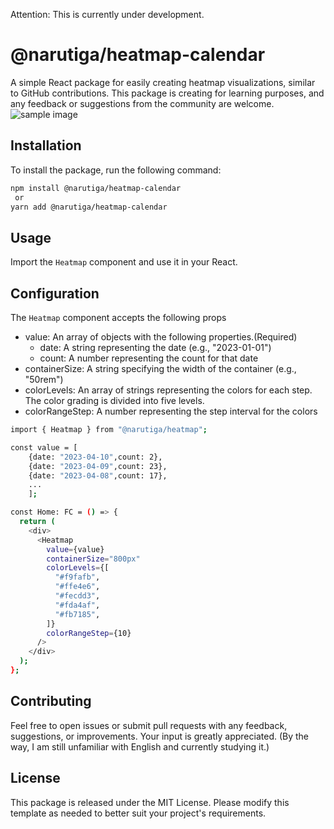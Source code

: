 Attention: This is currently under development.

# @narutiga/heatmap-calendar

A simple React package for easily creating heatmap visualizations, similar to GitHub contributions. This package is creating for learning purposes, and any feedback or suggestions from the community are welcome.
![sample image](https://user-images.githubusercontent.com/100295602/231303527-b386f39d-78c6-4a9f-9ee0-e9bf0e789e96.png)

## Installation

To install the package, run the following command:

```bash
npm install @narutiga/heatmap-calendar
 or
yarn add @narutiga/heatmap-calendar
```

## Usage

Import the `Heatmap` component and use it in your React.

## Configuration

The `Heatmap` component accepts the following props

- value: An array of objects with the following properties.(Required)
  - date: A string representing the date (e.g., "2023-01-01")
  - count: A number representing the count for that date
- containerSize: A string specifying the width of the container (e.g., "50rem")
- colorLevels: An array of strings representing the colors for each step. The color grading is divided into five levels.
- colorRangeStep: A number representing the step interval for the colors

```bash
import { Heatmap } from "@narutiga/heatmap";

const value = [
    {date: "2023-04-10",count: 2},
    {date: "2023-04-09",count: 23},
    {date: "2023-04-08",count: 17},
    ...
    ];

const Home: FC = () => {
  return (
    <div>
      <Heatmap
        value={value}
        containerSize="800px"
        colorLevels={[
          "#f9fafb",
          "#ffe4e6",
          "#fecdd3",
          "#fda4af",
          "#fb7185",
        ]}
        colorRangeStep={10}
      />
    </div>
  );
};
```

## Contributing

Feel free to open issues or submit pull requests with any feedback, suggestions, or improvements. Your input is greatly appreciated.
(By the way, I am still unfamiliar with English and currently studying it.)

## License

This package is released under the MIT License.
Please modify this template as needed to better suit your project's requirements.
